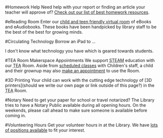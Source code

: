#Homework Help
Need help with your report or finding an article your teacher will approve of? [Check out our list of best homework resources](/link-needed "Homework Help"). 

#eReading Room 
Enter our [child and teen friendly virtual room](http://darien.lib.overdrive.com/63B6A05D-EC25-43D4-ABC0-30EF1866FDD6/10/50/en/youth "eReading Room") of eBooks and eAudiobooks. These books have been handpicked by library staff to be the best of the best for growing minds. 

#Circulating Technology 
Borrow an iPad to ...

I don't know what technology you have which is geared towards students. 

#TEA Room Makerspace Appointments 
We support <abbr title="Science Technology Engineering Arts Mathematics">STEAM</abbr> education with our <abbr title="Technology Engineering Arts">TEA</abbr> Room. Aside from [scheduled classes](/link-needed "TEA Room classes") with Children's staff, a child and their grownup may also [make an appointment](/link-needed "Schedule the TEA Room") to use the Room.

#3D Printing 
Your child can work with the cutting edge technology of [3D printers](should we write our own page or link outside of this page?) in the <abbr title="Technology Engineering Arts">TEA</abbr> Room.

#Notary
Need to get your paper for school or travel notarized? The Library tries to have a Notary Public available during all opening hours. On the weekends, please call ahead to make sure someone is available before coming in. 

#Volunteering Hours
Get your volunteer hours in at the Library. We have [lots of positions available](/link-needed "Volunteer Opportunities") to fit your interest. 